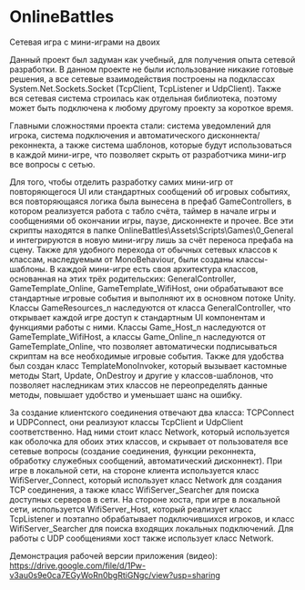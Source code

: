 # OnlineBattles
Сетевая игра с мини-играми на двоих

Данный проект был задуман как учебный, для получения опыта сетевой разработки. В данном проекте не были использование никакие готовые решения, а все сетевые взаимодействия построены на подклассах System.Net.Sockets.Socket (TcpClient, TcpListener и UdpClient). Также вся сетевая система строилась как отдельная библиотека, поэтому может быть подключена к любому другому проекту за короткое время.

Главными сложностями проекта стали: система уведомлений для игрока, система подключения и автоматического дисконнекта/реконнекта, а также система шаблонов, которые будут использоваться в каждой мини-игре, что позволяет скрыть от разработчика мини-игр все вопросы с сетью.

Для того, чтобы отделить разработку самих мини-игр от повторяющегося UI или стандартных сообщений об игровых событиях, вся повторяющаяся логика была вынесена в префаб GameControllers, в котором реализуется работа с табло счёта, таймер в начале игры и сообщениями об окончании игры, паузе, дисконнекте и прочее. Все эти скрипты находятся в папке OnlineBattles\Assets\Scripts\Games\0_General и интегрируются в новую мини-игру лишь за счёт переноса префаба на сцену.
Также для удобного перехода от обычных сетевых классов к классам, наследуемым от MonoBehaviour, были созданы классы-шаблоны. В каждой мини-игре есть своя архитектура классов, основанная на этих трёх родительских: GeneralController, GameTemplate_Online, GameTemplate_WifiHost, они обрабатывают все стандартные игровые события и выполняют их в основном потоке Unity. Классы GameResources_n наследуются от класса GeneralController, что открывает каждой игре доступ к стандартным UI компонентам и функциями работы с ними. Классы Game_Host_n наследуются от GameTemplate_WifiHost, а классы Game_Online_n наследуются от GameTemplate_Online, что позволяет автоматически подписываться скриптам на все необходимые игровые события. Также для удобства был создан класс TemplateMonoInvoker, который вызывает кастомные методы Start, Update, OnDestroy и другие у классов-шаблонов, что позволяет наследникам этих классов не переопределять данные методы, повышает удобство и уменьшает шанс на ошибку.

За создание клиентского соединения отвечают два класса: TCPConnect и UDPConnect, они реализуют классы TcpClient и UdpClient соответственно. Над ними стоит класс Network, который используется как оболочка для обоих этих классов, и скрывает от пользователя все сетевые вопросы (создание соединения, функции реконнекта, обработку служебных сообщений, автоматический дисконнект). 
При игре в локальной сети, на стороне клиента используется класс WifiServer_Connect, который использует класс Network для создания TCP соединения, а также класс WifiServer_Searcher для поиска доступных серверов в сети.
На стороне хоста, при игре в локальной сети, используется WifiServer_Host, который реализует класс TcpListener и поэтапно обрабатывает подключившихся игроков, и класс WifiServer_Searcher для поиска входящих локальных подключений. Для работы с UDP сообщениями хост также использует класс Network.

Демонстрация рабочей версии приложения (видео): https://drive.google.com/file/d/1Pw-v3au0s9e0ca7EGyWoRn0bgRtiGNgc/view?usp=sharing
